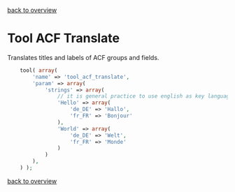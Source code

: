 [back to overview](../../README.markdown#initial-functionality)

Tool ACF Translate
===============================

Translates titles and labels of ACF groups and fields.

````php
	tool( array(
		'name' => 'tool_acf_translate',
		'param' => array(
			'strings' => array(
				// it is general practice to use english as key language
				'Hello' => array(
					'de_DE' => 'Hallo',
					'fr_FR' => 'Bonjour'
				),
				'World' => array(
					'de_DE' => 'Welt',
					'fr_FR' => 'Monde'
				)
			)
		),
	) );

````

[back to overview](../../README.markdown#initial-functionality)

